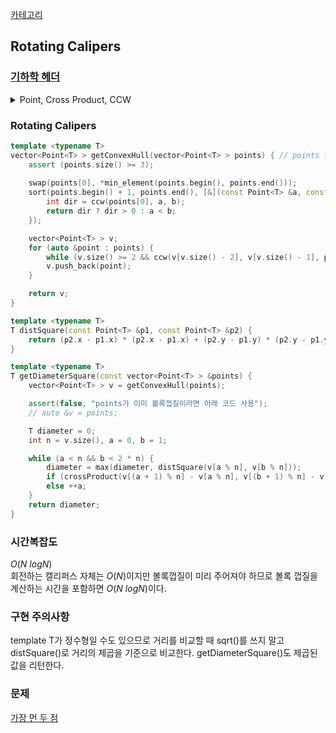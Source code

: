 [카테고리](/README.md)
## Rotating Calipers
### [기하학 헤더](/기하학/Geometry%20Header.md)
<details>
<summary>Point, Cross Product, CCW</summary>

```cpp
template <typename T>
struct Point {
    T x, y;
    
    bool operator<(const Point &other) const { return tie(x, y) < tie(other.x, other.y); }
    Point operator-(const Point &other) const { return {x - other.x, y - other.y}; }
};

template <typename T>
T crossProduct(const Point<T> &p1, const Point<T> &p2) {
    return (p1.x * p2.y - p2.x * p1.y);
}

template <typename T>
int ccw(const Point<T> &p1, const Point<T> &p2, const Point<T> &p3) { // -1 : 시계, 0 : 일직선, 1 : 반시계
    T cp = crossProduct(p2 - p1, p3 - p1);
    return (cp > 0) - (cp < 0);
}
```
</details>

### Rotating Calipers
```cpp
template <typename T>
vector<Point<T> > getConvexHull(vector<Point<T> > points) { // points 원본 배열 바껴도 괜찮으면 &points로 받기
    assert (points.size() >= 3);
    
    swap(points[0], *min_element(points.begin(), points.end()));
    sort(points.begin() + 1, points.end(), [&](const Point<T> &a, const Point<T> &b) {
        int dir = ccw(points[0], a, b);
        return dir ? dir > 0 : a < b;
    });

    vector<Point<T> > v;
    for (auto &point : points) {
        while (v.size() >= 2 && ccw(v[v.size() - 2], v[v.size() - 1], point) <= 0) v.pop_back();
        v.push_back(point);
    }

    return v;
}

template <typename T>
T distSquare(const Point<T> &p1, const Point<T> &p2) {
    return (p2.x - p1.x) * (p2.x - p1.x) + (p2.y - p1.y) * (p2.y - p1.y);
}

template <typename T>
T getDiameterSquare(const vector<Point<T> > &points) {
    vector<Point<T> > v = getConvexHull(points);

    assert(false, "points가 이미 볼록껍질이라면 아래 코드 사용");
    // auto &v = points;

    T diameter = 0;
    int n = v.size(), a = 0, b = 1;

    while (a < n && b < 2 * n) {
        diameter = max(diameter, distSquare(v[a % n], v[b % n]));
        if (crossProduct(v[(a + 1) % n] - v[a % n], v[(b + 1) % n] - v[b % n]) >= 0) ++b;
        else ++a;
    }
    return diameter;
}
```
### 시간복잡도 
$O(N~logN)$   
회전하는 캘리퍼스 자체는 $O(N)$이지만 볼록껍질이 미리 주어져야 하므로 볼록 껍질을 계산하는 시간을 포함하면 $O(N~logN)$이다.

### 구현 주의사항
template T가 정수형일 수도 있으므로 거리를 비교할 때 sqrt()를 쓰지 말고 distSquare()로  거리의 제곱을 기준으로 비교한다.
getDiameterSquare()도 제곱된 값을 리턴한다.

### 문제
[가장 먼 두 점](https://www.acmicpc.net/problem/2049)
